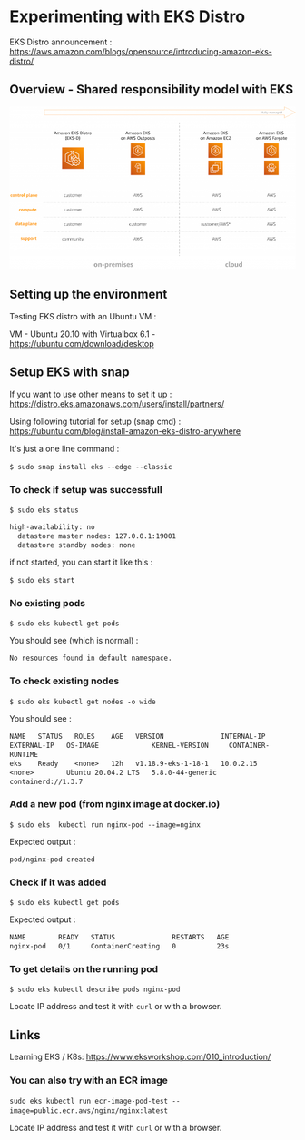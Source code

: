 # Experimenting with EKS Distro

EKS Distro announcement : 
https://aws.amazon.com/blogs/opensource/introducing-amazon-eks-distro/

## Overview - Shared responsibility model with EKS

![Shared responsibility model with EKS](https://raw.githubusercontent.com/alfallouji/AWS-SAMPLES/master/eks-distro-test/eks-overview.png)

## Setting up the environment 

Testing EKS distro with an Ubuntu VM : 

VM - Ubuntu 20.10 with Virtualbox 6.1 - https://ubuntu.com/download/desktop


## Setup EKS with snap

If you want to use other means to set it up : 
https://distro.eks.amazonaws.com/users/install/partners/

Using following tutorial for setup (snap cmd) :
https://ubuntu.com/blog/install-amazon-eks-distro-anywhere

It's just a one line command : 

 `$ sudo snap install eks --edge --classic`

### To check if setup was successfull

`$ sudo eks status`

 ```eks is running
 high-availability: no
   datastore master nodes: 127.0.0.1:19001
   datastore standby nodes: none
 ```


if not started, you can start it like this : 

 `$ sudo eks start`

### No existing pods
`$ sudo eks kubectl get pods`

You should see (which is normal) :

```
No resources found in default namespace.
```

### To check existing nodes 

`$ sudo eks kubectl get nodes -o wide`

You should see : 

```
NAME   STATUS   ROLES    AGE   VERSION              INTERNAL-IP   EXTERNAL-IP   OS-IMAGE             KERNEL-VERSION     CONTAINER-RUNTIME
eks    Ready    <none>   12h   v1.18.9-eks-1-18-1   10.0.2.15     <none>        Ubuntu 20.04.2 LTS   5.8.0-44-generic   containerd://1.3.7
```

### Add a new pod (from nginx image at docker.io)
 `$ sudo eks  kubectl run nginx-pod --image=nginx`
 
 Expected output : 
```
pod/nginx-pod created
```

### Check if it was added
`$ sudo eks kubectl get pods`

 Expected output : 
```
NAME        READY   STATUS              RESTARTS   AGE
nginx-pod   0/1     ContainerCreating   0          23s
```

### To get details on the running pod
`$ sudo eks kubectl describe pods nginx-pod`

Locate IP address and test it with `curl` or with a browser.


## Links

Learning EKS / K8s:
https://www.eksworkshop.com/010_introduction/


### You can also try with an ECR image
`sudo eks kubectl run ecr-image-pod-test --image=public.ecr.aws/nginx/nginx:latest`

Locate IP address and test it with `curl` or with a browser.
